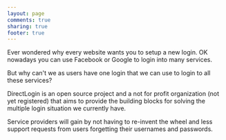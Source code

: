 ```yaml
---
layout: page
comments: true
sharing: true
footer: true
---
```


Ever wondered why every website wants you to setup a new login. OK nowadays you can use Facebook or Google to login into many services.

But why can't we as users have one login that we can use to login to all these services?

DirectLogin is an open source project and a not for profit organization (not yet registered) that aims to provide the building blocks for solving the multiple login situation we currently have.

Service providers will gain by not having to re-invent the wheel and less support requests from users forgetting their usernames and passwords.


